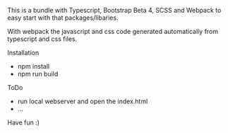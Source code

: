 This is a bundle with Typescript, Bootstrap Beta 4, SCSS and Webpack to easy start with that packages/libaries. 

With webpack the javascript and css code generated automatically from typescript and css files.

Installation

- npm install
- npm run build

ToDo

- run local webserver and open the index.html
- ...

Have fun :)
